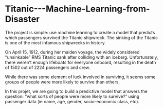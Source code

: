 # Titanic---Machine-Learning-from-Disaster
The project is simple: use machine learning to create a model that predicts which passengers survived the Titanic shipwreck. 
The sinking of the Titanic is one of the most infamous shipwrecks in history.

On April 15, 1912, during her maiden voyage, the widely considered “unsinkable” RMS Titanic sank after colliding with an iceberg. Unfortunately, there weren’t enough lifeboats for everyone onboard, resulting in the death of 1502 out of 2224 passengers and crew.

While there was some element of luck involved in surviving, it seems some groups of people were more likely to survive than others.

In this projet, we are going to build a predictive model that answers the question: “what sorts of people were more likely to survive?” using passenger data (ie name, age, gender, socio-economic class, etc).
